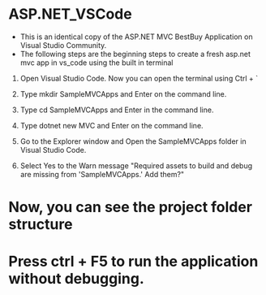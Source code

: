 # ASP.NET_VSCode

- This is an identical copy of the ASP.NET MVC BestBuy Application on Visual Studio Community. 
- The following steps are the beginning steps to create a fresh asp.net mvc app in vs_code using the built in terminal

1. Open Visual Studio Code. Now you can open the terminal using Ctrl + ` 

2. Type mkdir SampleMVCApps and Enter on the command line.

3. Type cd SampleMVCApps and Enter in the command line.

4. Type dotnet new MVC and Enter on the command line.

5. Go to the Explorer window and Open the SampleMVCApps folder in Visual Studio Code.

6. Select Yes to the Warn message "Required assets to build and debug are missing from 'SampleMVCApps.' Add them?"

# Now, you can see the project folder structure

# Press ctrl + F5 to run the application without debugging.
